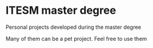 # ITESM master degree

Personal projects developed during the master degree

Many of them can be a pet project. Feel free to use them 
